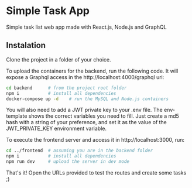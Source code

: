 # Simple Task App

Simple task list web app made with React.js, Node.js and GraphQL

## Instalation

Clone the project in a folder of your choice.

To upload the containers for the backend, run the following code. It will expose a Graphql access in the http://localhost:4000/graphql uri:

```bash
cd backend		# from the project root folder
npm i			# install all dependencies
docker-compose up -d	# run the MySQL and Node.js containers
```

You will also need to add a JWT private key to your .env file. The env-template shows the correct variables you need to fill.
Just create a md5 hash with a string of your preference, and set it as the value of the JWT_PRIVATE_KEY environment variable.

To execute the frontend server and access it in http://localhost:3000, run:

```bash
cd ../frontend 	# assuming you are in the backend folder
npm i			# install all dependencies
npm run dev		# upload the server in dev mode
```

That's it! Open the URLs provided to test the routes and create some tasks ;)